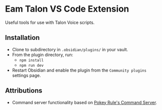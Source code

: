 # Eam Talon VS Code Extension

Useful tools for use with Talon Voice scripts.

## Installation

- Clone to subdirectory in `.obsidian/plugins/` in your vault.
- From the plugin directory, run:
  - `npm install`
  - `npm run dev`
- Restart Obsidian and enable the plugin from the `Community plugins` settings page.

## Attributions

- Command server functionality based on [Pokey Rule's Command Server](https://github.com/pokey/command-server).
